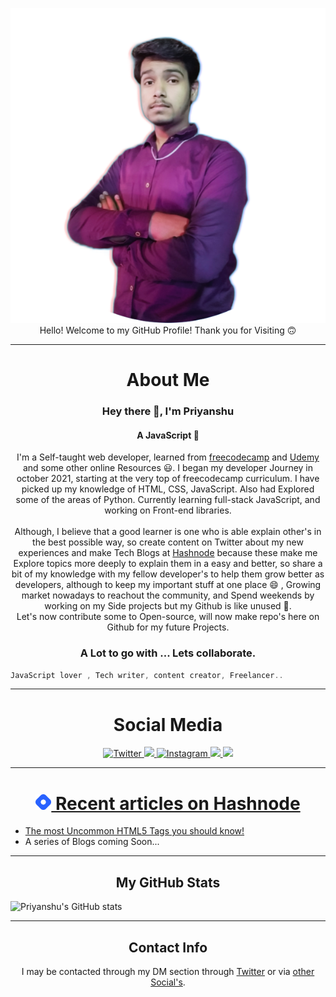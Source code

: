 <p align="center">
<img src="./profile-pic (3).png"><br/>
Hello! Welcome to my GitHub Profile! Thank you for Visiting 🙃
</p>
<hr />

<h1 align="center"> About Me </h1>
<h3 align="center"> Hey there 👋, I'm Priyanshu </h3>
   
<h4 align="center">A JavaScript 💛</h4>

<p align="center">I'm a Self-taught web developer, learned from <a href="https://freecodecamp.org">freecodecamp</a> and <a href="https://www.udemy.com">Udemy</a> and some other online Resources 😃.
I began my developer Journey in october 2021, starting at the very top of freecodecamp curriculum. I have picked up my knowledge of HTML, CSS, JavaScript. Also had Explored some of the areas of Python. Currently learning full-stack JavaScript, and working on Front-end libraries.
<br/>
<br/>
Although, I believe that a good learner is one who is able explain other's in the best possible way, so create content on Twitter about my new experiences and make Tech Blogs at <a href="https://hashnode.com/@Kumarsonsoff3">Hashnode</a> because these make me Explore topics more deeply to explain them in a easy and better, so share a bit of my knowledge with my fellow developer's to help them grow better as developers, although to keep my important stuff at one place 😄 , Growing market nowadays to reachout the community, and Spend weekends by working on my Side projects but my Github is like unused 🥲.  <br/>Let's now contribute some to Open-source, will now make repo's here on Github for my future Projects.
</p>

<h3 align="center"> A Lot to go with ... Lets collaborate.</h3>

```js
JavaScript lover , Tech writer, content creator, Freelancer..
```


<hr/>
<!-- My Socials -->
<h1 align="center" id="contact">Social Media</h1>
<p align="center">
  <a href="https://twitter.com/Kumar_Sons_off" target="_blank" rel="noopener noreferrer">
     <img alt="Twitter" src="https://img.shields.io/badge/Twitter-Priyanshu%20-blue?logo=twitter&logocolor=blue&color=blue">
   </a>
   
   <a href="https://hashnode.com/@Kumarsonsoff3" target="_blank" rel="noopener noreferrer">
      <img src="https://img.shields.io/badge/Priyanshu%20Kumawat-purple?logo=hashnode&logoColor=darkblue&color=white" />
   </a>
   
  <a href="https://www.instagram.com/Priyanshu_kumawat_off/" target="_blank" rel="noopener noreferrer">
     <img alt="Instagram" src="https://img.shields.io/badge/Priyanshu%20Kumawat-blue?logo=instagram&logocolor=Pink&color=white">
   </a>
   
   <a href="https://linkedin.com/in/kumarsonsoff" target="_blank" rel="noopener noreferrer">
      <img src="https://img.shields.io/badge/LinkedIn-Priyanshu%20Kumawat-purple?logo=linkedin&logoColor=blue&color=blue" />
   </a>
   
   <a href="https://codepen.io/Kumar_Sons_off" target="_blank" rel="noopener noreferrer">
      <img src="https://img.shields.io/badge/Codepen-Priyanshu%20Kumawat-purple?logo=codepen&logoColor=black&color=white" />
   </a>
  </p>
  
<!-- <h3 align="center">last commit in this repo</h3>
<p align="center">
<img alt="GitHub last commit" src="https://img.shields.io/github/last-commit/kumarsonsoff3/kumarsonsoff3?style=for-the-badge">
 -->
</p>
<hr />
<!-- My BLogs -->

<h1 align="center"> <a href="https://kumarsonsoff.hashnode.dev//"><img src="https://github.com/FrancescoXX/FrancescoXX/blob/main/CDyAuTy75.png" title="Hashnode" alt="Hashnode blog" width="25"/> Recent articles on Hashnode</a></h1>

- [The most Uncommon HTML5 Tags you should know!](https://kumarsonsoff.hashnode.dev/the-most-uncommon-html5-tags)
- A series of Blogs coming Soon...
<hr />

<h2 align="center">My GitHub Stats </h2>

![Priyanshu's GitHub stats](https://github-readme-stats-kumarsonsoff3.vercel.app/api?username=kumarsonsoff3&show_icons=true&count_private=true&theme=tokyonight&count_private=true)




<!-- ![Top Langs](https://github-readme-stats-kumarsonsoff3.vercel.app/api/top-langs/?username=kumarsonsoff3&layout=compact) -->

<hr/>

<h2 align="center">Contact Info </h2>
  <p align="center">I may be contacted through my DM section through <a href="https://twitter.com/messages/compose?recipient_id=1423520982392705037&text=YOUR_TEXT_HERE" target="_blank" rel="noopener noreferrer">Twitter</a> or via <a href="#contact" target="_blank" rel="noopener noreferrer">other Social's</a>.

